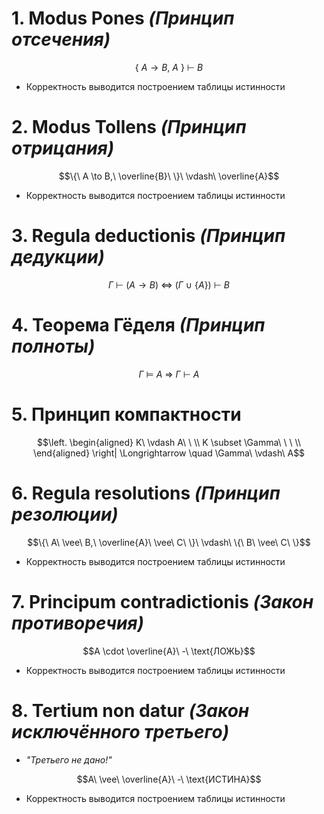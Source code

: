 # 1. Modus Pones *(Принцип отсечения)*

$$\{\ A \to B,\ A\ \}\ \vdash\ B$$

- Корректность выводится построением таблицы истинности

# 2. Modus Tollens *(Принцип отрицания)*

$$\{\ A \to B,\ \overline{B}\ \}\ \vdash\ \overline{A}$$

- Корректность выводится построением таблицы истинности

# 3. Regula deductionis *(Принцип дедукции)*

$$\Gamma\ \vdash\ (A \to B)\ \Longleftrightarrow\ (\Gamma\ \cup\ \{A\})\ \vdash\ B$$

# 4. Теорема Гёделя *(Принцип полноты)*

$$\Gamma\ \models\ A\ \Longrightarrow\ \Gamma\ \vdash\ A$$

# 5. Принцип компактности

$$\left.
\begin{aligned}
  K\ \vdash A\ \ \\
  K \subset \Gamma\ \ \ \\
\end{aligned}
\right| \Longrightarrow
\quad \Gamma\ \vdash\ A$$

# 6. Regula resolutions *(Принцип резолюции)*

$$\{\ A\ \vee\ B,\ \overline{A}\ \vee\ C\ \}\ \vdash\ \{\ B\ \vee\ C\ \}$$

- Корректность выводится построением таблицы истинности

# 7. Principum contradictionis *(Закон противоречия)*

$$A \cdot \overline{A}\ -\ \text{ЛОЖЬ}$$

- Корректность выводится построением таблицы истинности

# 8. Tertium non datur *(Закон исключённого третьего)*
- *"Третьего не дано!"*

$$A\ \vee\ \overline{A}\ -\ \text{ИСТИНА}$$

- Корректность выводится построением таблицы истинности

